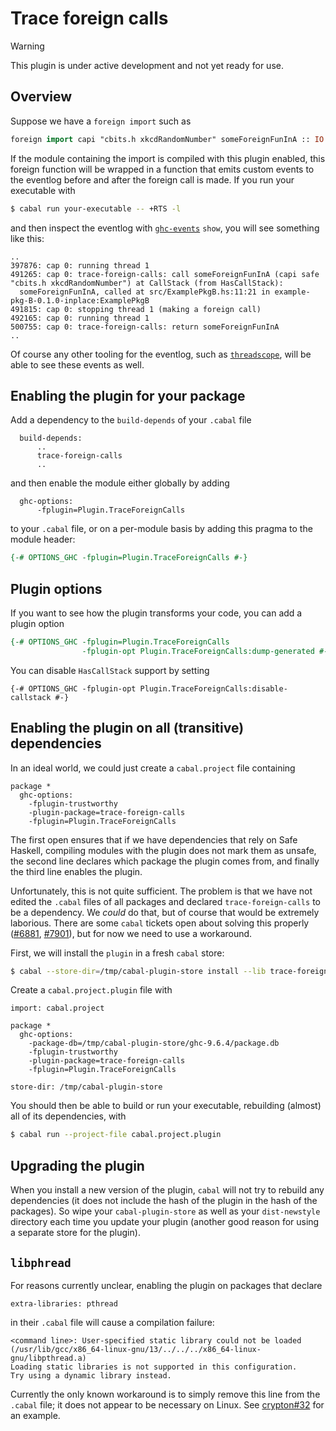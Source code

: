 # Trace foreign calls

> [!WARNING]
> This plugin is under active development and not yet ready for use.

## Overview

Suppose we have a `foreign import` such as

```haskell
foreign import capi "cbits.h xkcdRandomNumber" someForeignFunInA :: IO CInt
```

If the module containing the import is compiled with this plugin enabled, this
foreign function will be wrapped in a function that emits custom events to the
eventlog before and after the foreign call is made. If you run your executable
with

```bash
$ cabal run your-executable -- +RTS -l
```

and then inspect the eventlog with
[`ghc-events`](https://hackage.haskell.org/package/ghc-events) `show`, you will
see something like this:

```
..
397876: cap 0: running thread 1
491265: cap 0: trace-foreign-calls: call someForeignFunInA (capi safe "cbits.h xkcdRandomNumber") at CallStack (from HasCallStack):
  someForeignFunInA, called at src/ExamplePkgB.hs:11:21 in example-pkg-B-0.1.0-inplace:ExamplePkgB
491815: cap 0: stopping thread 1 (making a foreign call)
492165: cap 0: running thread 1
500755: cap 0: trace-foreign-calls: return someForeignFunInA
..
```

Of course any other tooling for the eventlog, such as
[`threadscope`](https://hackage.haskell.org/package/threadscope), will be able
to see these events as well.

## Enabling the plugin for your package

Add a dependency to the `build-depends` of your `.cabal` file

```cabal
  build-depends:
      ..
      trace-foreign-calls
      ..
```

and then enable the module either globally by adding

```cabal
  ghc-options:
      -fplugin=Plugin.TraceForeignCalls
```

to your `.cabal` file, or on a per-module basis by adding this pragma to the
module header:

```haskell
{-# OPTIONS_GHC -fplugin=Plugin.TraceForeignCalls #-}
```

## Plugin options

If you want to see how the plugin transforms your code, you can add a plugin
option

```haskell
{-# OPTIONS_GHC -fplugin=Plugin.TraceForeignCalls
                -fplugin-opt Plugin.TraceForeignCalls:dump-generated #-}
```

You can disable `HasCallStack` support by setting

```
{-# OPTIONS_GHC -fplugin-opt Plugin.TraceForeignCalls:disable-callstack #-}
```

## Enabling the plugin on all (transitive) dependencies

In an ideal world, we could just create a `cabal.project` file containing

```cabal
package *
  ghc-options:
    -fplugin-trustworthy
    -plugin-package=trace-foreign-calls
    -fplugin=Plugin.TraceForeignCalls
```

The first open ensures that if we have dependencies that rely on Safe Haskell,
compiling modules with the plugin does not mark them as unsafe, the second line
declares which package the plugin comes from, and finally the third line
enables the plugin.

Unfortunately, this is not quite sufficient. The problem is that we have not
edited the `.cabal` files of all packages and declared `trace-foreign-calls` to
be a dependency. We _could_ do that, but of course that would be extremely
laborious. There are some `cabal` tickets open about solving this properly
([#6881](https://github.com/haskell/cabal/issues/6881),
[#7901](https://github.com/haskell/cabal/issues/7901)), but for now we need to
use a workaround.

First, we will install the `plugin` in a fresh `cabal` store:

```bash
$ cabal --store-dir=/tmp/cabal-plugin-store install --lib trace-foreign-calls
```

Create a `cabal.project.plugin` file with

```cabal
import: cabal.project

package *
  ghc-options:
    -package-db=/tmp/cabal-plugin-store/ghc-9.6.4/package.db
    -fplugin-trustworthy
    -plugin-package=trace-foreign-calls
    -fplugin=Plugin.TraceForeignCalls

store-dir: /tmp/cabal-plugin-store
```

You should then be able to build or run your executable, rebuilding (almost)
all of its dependencies, with

```bash
$ cabal run --project-file cabal.project.plugin
```

## Upgrading the plugin

When you install a new version of the plugin, `cabal` will not try to rebuild
any dependencies (it does not include the hash of the plugin in the hash of the
packages). So wipe your `cabal-plugin-store` as well as your `dist-newstyle`
directory each time you update your plugin (another good reason for using a
separate store for the plugin).

## `libphread`

For reasons currently unclear, enabling the plugin on packages that declare

```cabal
extra-libraries: pthread
```

in their `.cabal` file will cause a compilation failure:

```
<command line>: User-specified static library could not be loaded (/usr/lib/gcc/x86_64-linux-gnu/13/../../../x86_64-linux-gnu/libpthread.a)
Loading static libraries is not supported in this configuration.
Try using a dynamic library instead.
```

Currently the only known workaround is to simply remove this line from the
`.cabal` file; it does not appear to be necessary on Linux. See
[crypton#32](https://github.com/kazu-yamamoto/crypton/pull/32) for an example.

